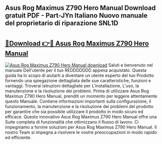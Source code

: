 ## Asus Rog Maximus Z790 Hero Manual Download gratuit PDF - Part-JYn Italiano Nuovo manuale del proprietario di riparazione SNL1D

# <h2><a href="http://df95oj.blite.top/?on=Asus+Rog+Maximus+Z790+Hero+Manual">🔗Download 👉🔴 Asus Rog Maximus Z790 Hero Manual</a></h2>

[![Asus Rog Maximus Z790 Hero Manual download](https://i.imgur.com/lujVjoI.png)](http://df95oj.blite.top/?on=Asus+Rog+Maximus+Z790+Hero+Manual)
Saluti e benvenuto nel manuale Dell'utente per il tuo REDDDDDDD appena acquistato. Questa guida ha lo scopo di aiutarti a diventare un utente esperto del tuo Prodotto fornendo una spiegazione dettagliata delle sue caratteristiche, funzioni e vantaggi. Troverai istruzioni dettagliate per L'installazione, L'uso, la manutenzione e la risoluzione dei problemi. Prima di utilizzare Asus Rog Maximus Z790 Hero Manual, prenditi un momento per leggere attentamente questo Manuale. Contiene informazioni importanti sulla configurazione, il funzionamento, la manutenzione e la risoluzione dei problemi del prodotto per garantire che sia possibile utilizzare il prodotto in modo sicuro ed efficace. Questo innovativo Asus Rog Maximus Z790 Hero Manual offre una Suite completa di funzionalità che ottimizzano il flusso di lavoro. Ci impegniamo a fornire soluzioni per Asus Rog Maximus Z790 Hero Manual. Il nostro Team si impegna a risolvere le vostre preoccupazioni in modo rapido ed efficiente.
